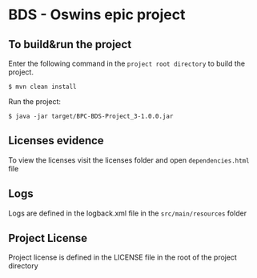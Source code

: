 # BDS - Oswins epic project

## To build&run the project
Enter the following command in the `project root directory` to build the project.
```shell
$ mvn clean install
```

Run the project:
```shell
$ java -jar target/BPC-BDS-Project_3-1.0.0.jar
```

## Licenses evidence
To view the licenses visit the licenses folder and open `dependencies.html` file

## Logs
Logs are defined in the logback.xml file in the `src/main/resources` folder

## Project License
Project license is defined in the LICENSE file in the root of the project directory